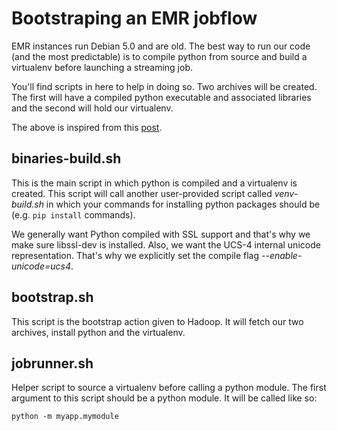 Bootstraping an EMR jobflow
===========================

EMR instances run Debian 5.0 and are old. The best way to run our code (and the
most predictable) is to compile python from source and build a virtualenv
before launching a streaming job.

You'll find scripts in here to help in doing so. Two archives will be created.
The first will have a compiled python executable and associated libraries and
the second will hold our virtualenv.

The above is inspired from this [post](http://goo.gl/BS3uDl).

binaries-build.sh
-----------------

This is the main script in which python is compiled and a virtualenv is
created. This script will call another user-provided script called
*venv-build.sh* in which your commands for installing python packages should
be (e.g. `pip install` commands).

We generally want Python compiled with SSL support and that's why we make sure
libssl-dev is installed. Also, we want the UCS-4 internal unicode
representation. That's why we explicitly set the compile flag
*--enable-unicode=ucs4*.

bootstrap.sh
------------

This script is the bootstrap action given to Hadoop. It will fetch our two
archives, install python and the virtualenv.


jobrunner.sh
------------

Helper script to source a virtualenv before calling a python module. The first
argument to this script should be a python module.  It will be called like so:

    python -m myapp.mymodule
